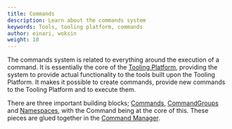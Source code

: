 ```yaml
---
title: Commands
description: Learn about the commands system
keywords: Tools, tooling platform, commands
author: einari, woksin
weight: 10
---
```


The commands system is related to everything around the execution of a command. It is essentially the core of the [Tooling Platform](../), providing the system to provide actual functionality to the tools built upon the Tooling Platform.
It makes it possible to create commands, provide new commands to the Tooling Platform and to execute them.

There are three important building blocks; [Commands](./command), [CommandGroups](./command_group) and [Namespaces](./namespace), with the Command being at the core of this. These pieces are glued together in the [Command Manager](./command_manager).